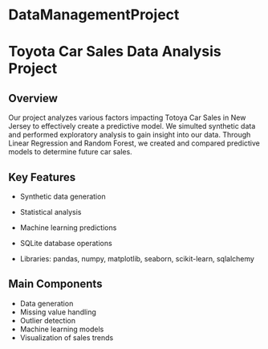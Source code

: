 # DataManagementProject

# Toyota Car Sales Data Analysis Project

## Overview

Our project analyzes various factors impacting Totoya Car Sales in New Jersey to effectively create a predictive model. We simulted synthetic data and performed exploratory analysis to gain insight into our data. Through Linear Regression and Random Forest, we created and compared predictive models to determine future car sales. 

## Key Features
- Synthetic data generation
- Statistical analysis
- Machine learning predictions
- SQLite database operations

- Libraries: pandas, numpy, matplotlib, seaborn, scikit-learn, sqlalchemy

## Main Components
- Data generation
- Missing value handling
- Outlier detection
- Machine learning models
- Visualization of sales trends

